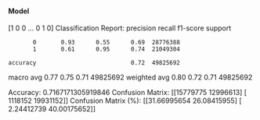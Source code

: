 #### Model
[1 0 0 ... 0 1 0]
Classification Report:
              precision    recall  f1-score   support

           0       0.93      0.55      0.69  28776388
           1       0.61      0.95      0.74  21049304

    accuracy                           0.72  49825692
   macro avg       0.77      0.75      0.71  49825692
weighted avg       0.80      0.72      0.71  49825692

Accuracy: 0.7167171305919846
Confusion Matrix:
[[15779775 12996613]
 [ 1118152 19931152]]
Confusion Matrix (%):
[[31.66995654 26.08415955]
 [ 2.24412739 40.00175652]]
